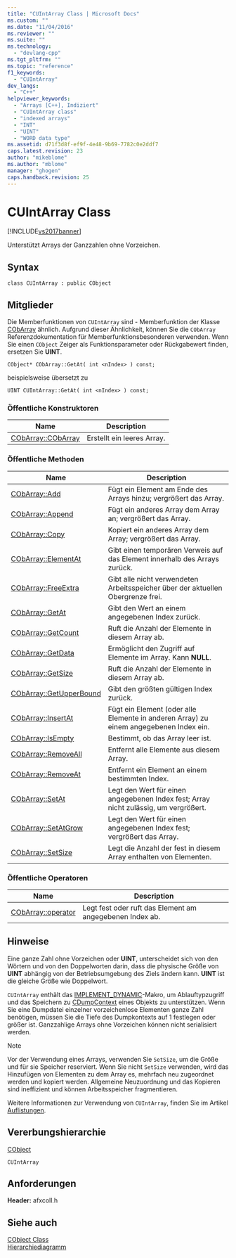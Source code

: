 ```yaml
---
title: "CUIntArray Class | Microsoft Docs"
ms.custom: ""
ms.date: "11/04/2016"
ms.reviewer: ""
ms.suite: ""
ms.technology: 
  - "devlang-cpp"
ms.tgt_pltfrm: ""
ms.topic: "reference"
f1_keywords: 
  - "CUIntArray"
dev_langs: 
  - "C++"
helpviewer_keywords: 
  - "Arrays [C++], Indiziert"
  - "CUIntArray class"
  - "indexed arrays"
  - "INT"
  - "UINT"
  - "WORD data type"
ms.assetid: d71f3d8f-ef9f-4e48-9b69-7782c0e2ddf7
caps.latest.revision: 23
author: "mikeblome"
ms.author: "mblome"
manager: "ghogen"
caps.handback.revision: 25
---
```

# CUIntArray Class
[!INCLUDE[vs2017banner](../../assembler/inline/includes/vs2017banner.md)]

Unterstützt Arrays der Ganzzahlen ohne Vorzeichen.  
  
## Syntax  
  
```  
class CUIntArray : public CObject  
```  
  
## Mitglieder  
 Die Memberfunktionen von `CUIntArray` sind \- Memberfunktion der Klasse [CObArray](../../mfc/reference/cobarray-class.md) ähnlich.  Aufgrund dieser Ähnlichkeit, können Sie die `CObArray` Referenzdokumentation für Memberfunktionsbesonderen verwenden.  Wenn Sie einen `CObject` Zeiger als Funktionsparameter oder Rückgabewert finden, ersetzen Sie **UINT**.  
  
 `CObject* CObArray::GetAt( int <nIndex> ) const;`  
  
 beispielsweise übersetzt zu  
  
 `UINT CUIntArray::GetAt( int <nIndex> ) const;`  
  
### Öffentliche Konstruktoren  
  
|Name|Description|  
|----------|-----------------|  
|[CObArray::CObArray](../Topic/CObArray::CObArray.md)|Erstellt ein leeres Array.|  
  
### Öffentliche Methoden  
  
|Name|Description|  
|----------|-----------------|  
|[CObArray::Add](../Topic/CObArray::Add.md)|Fügt ein Element am Ende des Arrays hinzu; vergrößert das Array.|  
|[CObArray::Append](../Topic/CObArray::Append.md)|Fügt ein anderes Array dem Array an; vergrößert das Array.|  
|[CObArray::Copy](../Topic/CObArray::Copy.md)|Kopiert ein anderes Array dem Array; vergrößert das Array.|  
|[CObArray::ElementAt](../Topic/CObArray::ElementAt.md)|Gibt einen temporären Verweis auf das Element innerhalb des Arrays zurück.|  
|[CObArray::FreeExtra](../Topic/CObArray::FreeExtra.md)|Gibt alle nicht verwendeten Arbeitsspeicher über der aktuellen Obergrenze frei.|  
|[CObArray::GetAt](../Topic/CObArray::GetAt.md)|Gibt den Wert an einem angegebenen Index zurück.|  
|[CObArray::GetCount](../Topic/CObArray::GetCount.md)|Ruft die Anzahl der Elemente in diesem Array ab.|  
|[CObArray::GetData](../Topic/CObArray::GetData.md)|Ermöglicht den Zugriff auf Elemente im Array.  Kann **NULL**.|  
|[CObArray::GetSize](../Topic/CObArray::GetSize.md)|Ruft die Anzahl der Elemente in diesem Array ab.|  
|[CObArray::GetUpperBound](../Topic/CObArray::GetUpperBound.md)|Gibt den größten gültigen Index zurück.|  
|[CObArray::InsertAt](../Topic/CObArray::InsertAt.md)|Fügt ein Element \(oder alle Elemente in anderen Array\) zu einem angegebenen Index ein.|  
|[CObArray::IsEmpty](../Topic/CObArray::IsEmpty.md)|Bestimmt, ob das Array leer ist.|  
|[CObArray::RemoveAll](../Topic/CObArray::RemoveAll.md)|Entfernt alle Elemente aus diesem Array.|  
|[CObArray::RemoveAt](../Topic/CObArray::RemoveAt.md)|Entfernt ein Element an einem bestimmten Index.|  
|[CObArray::SetAt](../Topic/CObArray::SetAt.md)|Legt den Wert für einen angegebenen Index fest; Array nicht zulässig, um vergrößert.|  
|[CObArray::SetAtGrow](../Topic/CObArray::SetAtGrow.md)|Legt den Wert für einen angegebenen Index fest; vergrößert das Array.|  
|[CObArray::SetSize](../Topic/CObArray::SetSize.md)|Legt die Anzahl der fest in diesem Array enthalten von Elementen.|  
  
### Öffentliche Operatoren  
  
|Name|Description|  
|----------|-----------------|  
|[CObArray::operator](../Topic/CObArray::operator.md)|Legt fest oder ruft das Element am angegebenen Index ab.|  
  
## Hinweise  
 Eine ganze Zahl ohne Vorzeichen oder **UINT**, unterscheidet sich von den Wörtern und von den Doppelworten darin, dass die physische Größe von **UINT** abhängig von der Betriebsumgebung des Ziels ändern kann.  **UINT** ist die gleiche Größe wie Doppelwort.  
  
 `CUIntArray` enthält das [IMPLEMENT\_DYNAMIC](../Topic/IMPLEMENT_DYNAMIC.md)\-Makro, um Ablauftypzugriff und das Speichern zu [CDumpContext](../../mfc/reference/cdumpcontext-class.md) eines Objekts zu unterstützen.  Wenn Sie eine Dumpdatei einzelner vorzeichenlose Elementen ganze Zahl benötigen, müssen Sie die Tiefe des Dumpkontexts auf 1 festlegen oder größer ist.  Ganzzahlige Arrays ohne Vorzeichen können nicht serialisiert werden.  
  
> [!NOTE]
>  Vor der Verwendung eines Arrays, verwenden Sie `SetSize`, um die Größe und für sie Speicher reserviert.  Wenn Sie nicht `SetSize` verwenden, wird das Hinzufügen von Elementen zu dem Array es, mehrfach neu zugeordnet werden und kopiert werden.  Allgemeine Neuzuordnung und das Kopieren sind ineffizient und können Arbeitsspeicher fragmentieren.  
  
 Weitere Informationen zur Verwendung von `CUIntArray`, finden Sie im Artikel [Auflistungen](../../mfc/collections.md).  
  
## Vererbungshierarchie  
 [CObject](../../mfc/reference/cobject-class.md)  
  
 `CUIntArray`  
  
## Anforderungen  
 **Header:**  afxcoll.h  
  
## Siehe auch  
 [CObject Class](../../mfc/reference/cobject-class.md)   
 [Hierarchiediagramm](../../mfc/hierarchy-chart.md)